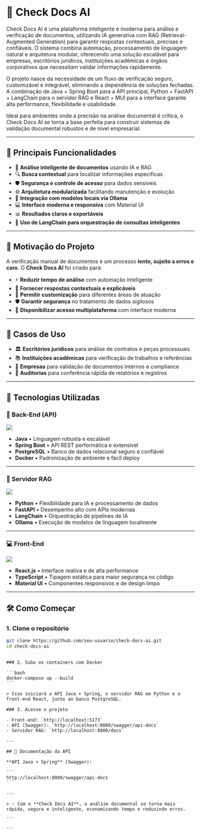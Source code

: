 # 📄 Check Docs AI

Check Docs AI é uma plataforma inteligente e moderna para análise e verificação de documentos, utilizando IA generativa com RAG (Retrieval-Augmented Generation) para garantir respostas contextuais, precisas e confiáveis.
O sistema combina automação, processamento de linguagem natural e arquitetura modular, oferecendo uma solução escalável para empresas, escritórios jurídicos, instituições acadêmicas e órgãos corporativos que necessitam validar informações rapidamente.

O projeto nasce da necessidade de um fluxo de verificação seguro, customizável e integrável, eliminando a dependência de soluções fechadas. A combinação de Java + Spring Boot para a API principal, Python + FastAPI + LangChain para o servidor RAG e React + MUI para a interface garante alta performance, flexibilidade e usabilidade.

Ideal para ambientes onde a precisão na análise documental é crítica, o Check Docs AI se torna a base perfeita para construir sistemas de validação documental robustos e de nível empresarial. 

---

## 🌟 Principais Funcionalidades

- 📑 **Análise inteligente de documentos** usando IA e RAG
- 🔍 **Busca contextual** para localizar informações específicas
- 🛡️ **Segurança e controle de acesso** para dados sensíveis
- ⚙️ **Arquitetura modularizada** facilitando manutenção e evolução
- 🚀 **Integração com modelos locais via Ollama**
- 💻 **Interface moderna e responsiva** com Material UI
- 📊 **Resultados claros e exportáveis**
- 🧠 **Uso de LangChain para orquestração de consultas inteligentes**

---

## 📌 Motivação do Projeto

A verificação manual de documentos é um processo **lento, sujeito a erros e caro**. O **Check Docs AI** foi criado para:

- ⚡ **Reduzir tempo de análise** com automação inteligente
- 📡 **Fornecer respostas contextuais e explicáveis**
- 🔧 **Permitir customização** para diferentes áreas de atuação
- 🛡️ **Garantir segurança** no tratamento de dados sigilosos
- 📱 **Disponibilizar acesso multiplataforma** com interface moderna

---

## 🎯 Casos de Uso

- 🏛️ **Escritórios jurídicos** para análise de contratos e peças processuais
- 📚 **Instituições acadêmicas** para verificação de trabalhos e referências
- 🏢 **Empresas** para validação de documentos internos e compliance
- 📑 **Auditorias** para conferência rápida de relatórios e registros

---

## 🚀 Tecnologias Utilizadas

### 🔧 Back-End (API)

<p align="left">
  <img src="https://skillicons.dev/icons?i=java,spring,postgresql,docker" />
</p>

- **Java** • Linguagem robusta e escalável
- **Spring Boot** • API REST performática e extensível
- **PostgreSQL** • Banco de dados relacional seguro e confiável
- **Docker** • Padronização de ambiente e fácil deploy

---

### 🧠 Servidor RAG

<p align="left">
  <img src="https://skillicons.dev/icons?i=python,fastapi,docker" />
</p>

- **Python** • Flexibilidade para IA e processamento de dados
- **FastAPI** • Desempenho alto com APIs modernas
- **LangChain** • Orquestração de pipelines de IA
- **Ollama** • Execução de modelos de linguagem localmente

---

### 💻 Front-End

<p align="left">
  <img src="https://skillicons.dev/icons?i=react,typescript,materialui" />
</p>

- **React.js** • Interface reativa e de alta performance
- **TypeScript** • Tipagem estática para maior segurança no código
- **Material UI** • Componentes responsivos e de design limpo

---

## 🛠️ Como Começar

### 1. Clone o repositório

```bash
git clone https://github.com/seu-usuario/check-docs-ai.git
cd check-docs-ai
```

````

### 2. Suba os containers com Docker

```bash
docker-compose up --build
```

> Isso iniciará a API Java + Spring, o servidor RAG em Python e o front-end React, junto ao banco PostgreSQL.

### 3. Acesse o projeto

- Front-end: `http://localhost:5173`
- API (Swagger): `http://localhost:8080/swagger/api-docs`
- Servidor RAG: `http://localhost:8000/docs`

---

## 📄 Documentação da API

**API Java + Spring** (Swagger):

```
http://localhost:8080/swagger/api-docs
```

---

> 💡 Com o **Check Docs AI**, a análise documental se torna mais rápida, segura e inteligente, economizando tempo e reduzindo erros.

```

```
````
